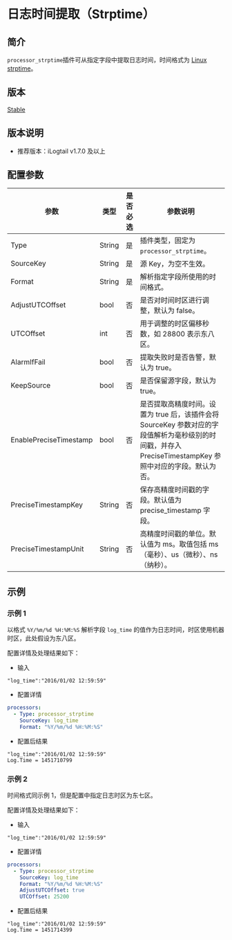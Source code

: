 # 日志时间提取（Strptime）

## 简介

`processor_strptime`插件可从指定字段中提取日志时间，时间格式为 [Linux strptime](http://man7.org/linux/man-pages/man3/strptime.3.html)。

## 版本

[Stable](../../stability-level.md)

## 版本说明

* 推荐版本：iLogtail v1.7.0 及以上

## 配置参数

| 参数                   | 类型   | 是否必选 | 参数说明                                                                                                                                                 |
| ---------------------- | ------ | -------- | -------------------------------------------------------------------------------------------------------------------------------------------------------- |
| Type                   | String | 是       | 插件类型，固定为`processor_strptime`。                                                                                                                   |
| SourceKey              | String | 是       | 源 Key，为空不生效。                                                                                                                                     |
| Format                 | String | 是       | 解析指定字段所使用的时间格式。                                                                                                                           |
| AdjustUTCOffset        | bool   | 否       | 是否对时间时区进行调整，默认为 false。                                                                                                                   |
| UTCOffset              | int    | 否       | 用于调整的时区偏移秒数，如 28800 表示东八区。                                                                                                            |
| AlarmIfFail            | bool   | 否       | 提取失败时是否告警，默认为 true。                                                                                                                        |
| KeepSource             | bool   | 否       | 是否保留源字段，默认为 true。                                                                                                                            |
| EnablePreciseTimestamp | bool   | 否       | 是否提取高精度时间。设置为 true 后，该插件会将 SourceKey 参数对应的字段值解析为毫秒级别的时间戳，并存入 PreciseTimestampKey 参照中对应的字段。默认为否。 |
| PreciseTimestampKey    | String | 否       | 保存高精度时间戳的字段。默认值为 precise_timestamp 字段。                                                                                                |
| PreciseTimestampUnit   | String | 否       | 高精度时间戳的单位。默认值为 ms。取值包括 ms（毫秒）、us（微秒）、ns（纳秒）。                                                                           |

## 示例

### 示例 1

以格式 `%Y/%m/%d %H:%M:%S` 解析字段 `log_time` 的值作为日志时间，时区使用机器时区，此处假设为东八区。

配置详情及处理结果如下：

* 输入

```text
"log_time":"2016/01/02 12:59:59"
```

* 配置详情

```yaml
processors:
  - Type: processor_strptime
    SourceKey: log_time
    Format: "%Y/%m/%d %H:%M:%S"
```

* 配置后结果

```text
"log_time":"2016/01/02 12:59:59"
Log.Time = 1451710799
```

### 示例 2

时间格式同示例 1，但是配置中指定日志时区为东七区。

配置详情及处理结果如下：

* 输入

```text
"log_time":"2016/01/02 12:59:59"
```

* 配置详情

```yaml
processors:
  - Type: processor_strptime
    SourceKey: log_time
    Format: "%Y/%m/%d %H:%M:%S"
    AdjustUTCOffset: true
    UTCOffset: 25200
```

* 配置后结果

```text
"log_time":"2016/01/02 12:59:59"
Log.Time = 1451714399
```
